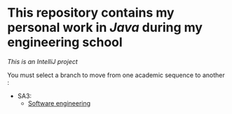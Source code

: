 # This repository contains my personal work in *Java* during my engineering school

*This is an IntelliJ project*

You must select a branch to move from one academic sequence to another :

- SA3:
  - [Software engineering](https://github.com/tanguy-rdt/depot-ensta-java/tree/SA3/src/genie_logiciel)